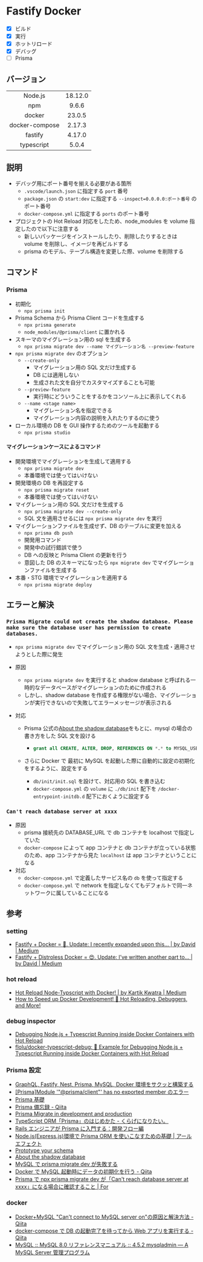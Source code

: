 # Fastify Docker

- [x] ビルド
- [x] 実行
- [x] ホットリロード
- [x] デバッグ
- [ ] Prisma

## バージョン

|                |         |
| :------------: | :-----: |
|    Node.js     | 18.12.0 |
|      npm       |  9.6.6  |
|     docker     | 23.0.5  |
| docker-compose | 2.17.3  |
|    fastify     | 4.17.0  |
|   typescript   |  5.0.4  |

## 説明

- デバッグ用にポート番号を揃える必要がある箇所
  - `.vscode/launch.json` に指定する `port` 番号
  - `package.json` の `start:dev` に指定する `--inspect=0.0.0.0:ポート番号` のポート番号
  - `docker-compose.yml` に指定する `ports` のポート番号
- プロジェクトの Hot Reload 対応をしたため、node_modules を volume 指定したので以下に注意する
  - 新しいパッケージをインストールしたり、削除したりするときは volume を削除し、イメージを再ビルドする
  - prisma のモデル、テーブル構造を変更した際、volume を削除する

## コマンド

### Prisma

- 初期化
  - `npx prisma init`
- Prisma Schema から Prisma Client コードを生成する
  - `npx prisma generate`
  - `node_modules/@prisma/client` に置かれる
- スキーマのマイグレーション用の sql を生成する
  - `npx prisma migrate dev --name マイグレーション名 --preview-feature`
- `npx prisma migrate dev` のオプション
  - `--create-only`
    - マイグレーション用の SQL 文だけ生成する
    - DB には適用しない
    - 生成された文を自分でカスタマイズすることも可能
  - `--preview-feature`
    - 実行時にどういうことをするかをコンソール上に表示してくれる
  - `--name <stage name>`
    - マイグレーション名を指定できる
    - マイグレーション内容の説明を入れたりするのに使う
- ローカル環境の DB を GUI 操作するためのツールを起動する
  - `npx prisma studio`

#### マイグレーションケースによるコマンド

- 開発環境でマイグレーションを生成して適用する
  - `npx prisma migrate dev`
  - 本番環境では使ってはいけない
- 開発環境の DB を再設定する
  - `npx prisma migrate reset`
  - 本番環境では使ってはいけない
- マイグレーション用の SQL 文だけを生成する
  - `npx prisma migrate dev --create-only`
  - SQL 文を適用させるには `npx prisma migrate dev` を実行
- マイグレーションファイルを生成せず、DB のテーブルに変更を加える
  - `npx prisma db push`
  - 開発用コマンド
  - 開発中の試行錯誤で使う
  - DB への反映と Prisma Client の更新を行う
  - 意図した DB のスキーマになったら `npx migrate dev` でマイグレーションファイルを生成する
- 本番・STG 環境でマイグレーションを適用する
  - `npx prisma migrate deploy`

## エラーと解決

### `Prisma Migrate could not create the shadow database. Please make sure the database user has permission to create databases.`

- `npx prisma migrate dev` でマイグレーション用の SQL 文を生成・適用させようとした際に発生
- 原因
  - `npx prisma migrate dev` を実行すると shadow database と呼ばれる一時的なデータベースがマイグレーションのために作成される
  - しかし、shadow database を作成する権限がない場合、マイグレーションが実行できないので失敗してエラーメッセージが表示される
- 対応

  - Prisma 公式の[About the shadow database](https://www.prisma.io/docs/concepts/components/prisma-migrate/shadow-database#shadow-database-user-permissions)をもとに、mysql の場合の書き方をした SQL 文を設ける

    - ```sql
      grant all CREATE, ALTER, DROP, REFERENCES ON *.* to MYSQL_USER@'%';
      ```

  - さらに Docker で 最初に MySQL を起動した際に自動的に設定の初期化をするように、設定をする
    - `db/init/init.sql` を設けて、対応用の SQL を書き込む
    - `docker-compose.yml` の `volume` に `./db/init` 配下を `/docker-entrypoint-initdb.d` 配下におくように設定する

### `Can't reach database server at xxxx`

- 原因
  - prisma 接続先の DATABASE_URL で db コンテナを localhost で指定していた
  - `docker-compose` によって app コンテナと db コンテナが立っている状態のため、app コンテナから見た `localhost` は app コンテナということになる
- 対応
  - `docker-compose.yml` で定義したサービス名の `db` を使って指定する
  - `docker-compose.yml` で network を指定しなくてもデフォルトで同一ネットワークに属していることになる

## 参考

### setting

- [Fastify + Docker = 🚀. Update: I recently expanded upon this… | by David | Medium](https://medium.com/@davidkelley87/fastify-docker-%EF%B8%8F-9165da21ae23)
- [Fastify + Distroless Docker = 😍. Update: I’ve written another part to… | by David | Medium](https://medium.com/@davidkelley87/fastify-distroless-docker-ba0d20a000bf)

### hot reload

- [Hot Reload Node-Typscript with Docker! | by Kartik Kwatra | Medium](https://medium.com/@kartikio/setup-node-ts-local-development-environment-with-docker-and-hot-reloading-922db9016119)
- [How to Speed up Docker Development! 🐳 Hot Reloading, Debuggers, and More!](https://www.youtube.com/watch?v=5JQlFK6MdVQ)

### debug inspector

- [Debugging Node.js + Typescript Running inside Docker Containers with Hot Reload](https://www.youtube.com/watch?v=1WUoITRINf0)
- [flolu/docker-typescript-debug: 🐞 Example for Debugging Node.js + Typescript Running inside Docker Containers with Hot Reload](https://github.com/flolu/docker-typescript-debug)

### Prisma 設定

- [GraphQL, Fastify, Nest, Prisma, MySQL, Docker 環境をサクッと構築する](https://zenn.dev/nori_k/articles/45399999ff39f2)
- [[Prisma]Module '"@prisma/client"' has no exported member のエラー](https://zenn.dev/tsucchiiinoko/articles/bbf61e5e69e1ab)
- [Prisma 基礎](https://zenn.dev/smish0000/articles/f1a6f463417b65)
- [Prisma 備忘録 - Qiita](https://qiita.com/gwappa/items/34cdab09a69d38c3fb07)
- [Prisma Migrate in development and production](https://www.prisma.io/docs/concepts/components/prisma-migrate/migrate-development-production)
- [TypeScript ORM「Prisma」のはじめかた - くらげになりたい。](https://www.memory-lovers.blog/entry/2021/10/13/113000)
- [Rails エンジニアが Prisma に入門する：開発フロー編](https://zenn.dev/monicle/articles/940d4c3fdc0b3d)
- [Node.js(Express.js)環境で Prisma ORM を使いこなすための基礎 | アールエフェクト](https://reffect.co.jp/node-js/prisma-basic)
- [Prototype your schema](https://www.prisma.io/docs/concepts/components/prisma-migrate/db-push)
- [About the shadow database](https://www.prisma.io/docs/concepts/components/prisma-migrate/shadow-database)
- [MySQL で prisma migrate dev が失敗する](https://zenn.dev/tatsuyasusukida/articles/why-prisma-migrate-dev-fails-in-myql)
- [Docker で MySQL 起動時にデータの初期化を行う - Qiita](https://qiita.com/moaikids/items/f7c0db2c98425094ef10)
- [Prisma で npx prisma migrate dev が「Can't reach database server at xxxx」になる場合に確認すること | For](https://for.kobayashiii.dev/articles/kq9p5yzgv7d4)

### docker

- [Docker+MySQL "Can't connect to MySQL server on"の原因と解決方法 - Qiita](https://qiita.com/shun198/items/a66d6214cdab5629029d)
- [docker-compose で DB の起動完了を待ってから Web アプリを実行する - Qiita](https://qiita.com/shiena/items/47437f4f7874bf70d664)
- [MySQL :: MySQL 8.0 リファレンスマニュアル :: 4.5.2 mysqladmin — A MySQL Server 管理プログラム](https://dev.mysql.com/doc/refman/8.0/ja/mysqladmin.html)
